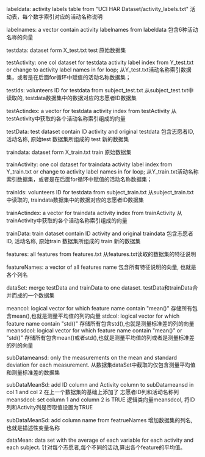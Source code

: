 labeldata:  activity labels table from "UCI HAR Dataset/activity_labels.txt"
            活动表，每个数字索引对应的活动名称说明

labelnames: a vector contain activity labelnames from labeldata
            包含6种活动名称的向量

testdata:   dataset form X_test.txt
            test 原始数据集

testActivity:   one col dataset for testdata activity label index from Y_test.txt
                or change to activity label names in for loop;
                从Y_test.txt活动名称索引数据集，或者是在后面for循环中赋值的活动名称数据集；


testIds:    volunteers ID for testdata from subject_test.txt
            从subject_test.txt中读取的, testdata数据集中的数据对应的志愿者ID数据集

testActindex:   a vector for testdata activity index from testActivity
                从testActivity中获取的各个活动名称索引组成的向量

testData:   test dataset contain ID activity and original testdata
            包含志愿者ID, 活动名称, 原始test 数据集所组成的 test 新的数据集

traindata:  dataset form X_train.txt
            train 原始数据集

trainActivity:  one col dataset for traindata activity label index from Y_train.txt
                or change to activity label names in for loop;
                从Y_train.txt活动名称索引数据集，或者是在后面for循环中赋值的活动名称数据集；

trainIds:   volunteers ID for testdata from subject_train.txt
            从subject_train.txt中读取的, traindata数据集中的数据对应的志愿者ID数据集

trainActindex: a vector for traindata activity index from trainActivity
               从trainActivity中获取的各个活动名称索引组成的向量

trainData:  train dataset contain ID activity and original traindata
            包含志愿者ID, 活动名称, 原始train 数据集所组成的 train 新的数据集

features:   all features from features.txt
            从features.txt读取的数据集的特征说明

featureNames:   a vector of all features name
                包含所有特征说明的向量, 也就是各个列名

dataSet:    merge testData and trainData to one dataset.
            testData和trainData合并而成的一个数据集

meancol:    logical vector for which feature name contain "mean()"
            存储所有包含mean(),也就是测量平均值的列的向量
stdcol:     logical vector for which feature name contain "std()"
            存储所有包含std(),也就是测量标准差的列的向量
meansdcol:  logical vector for which feature name contain "mean()" or "std()"
            存储所有包含mean()或者std(),也就是测量平均值的列或者是测量标准差的列的向量

subDatameansd:  only the measurements on the mean and standard deviation for each measurement.
                从数据集dataSet中截取的仅包含测量平均值和测量标准差的数据集

subDataMeanSd:  add ID column and Activity column to subDatameansd in col 1 and col 2
                在上一个数据集的基础上添加了 志愿者ID列和活动名称列
meansdcol:  set column 1 and column 2 is TRUE
            逻辑类向量meansdcol, 将ID列和Activity列是否取值设置为TRUE

subDataMeanSd:  add column name from featrueNames
                增加数据集的列名, 也就是描述性变量名称

dataMean:   data set with the average of each variable for each activity and each subject.
            针对每个志愿者,每个不同的活动,算出各个feature的平均值。
